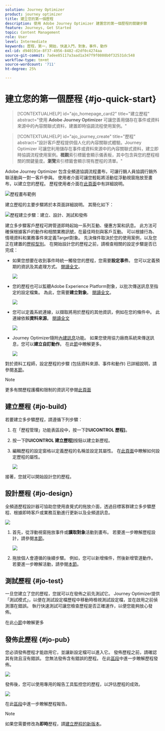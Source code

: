 ```yaml
---
solution: Journey Optimizer
product: journey optimizer
title: 建立您的第一個歷程
description: 使用 Adobe Journey Optimizer 建置您的第一個歷程的關鍵步驟
feature: Journeys, Get Started
topic: Content Management
role: User
level: Intermediate
keywords: 歷程，第一，開始，快速入門，對象，事件，動作
exl-id: d940191e-8f37-4956-8482-d2df0c4274aa
source-git-commit: 7adee85117a3aad1a347f9f0808b0f32531dc548
workflow-type: tm+mt
source-wordcount: '711'
ht-degree: 25%

---
```


# 建立您的第一個歷程 {#jo-quick-start}

>[!CONTEXTUALHELP]
>id="ajo_homepage_card2"
>title="建立歷程"
>abstract="使用 **Adobe Journey Optimizer** 可讓您善用儲存在事件或資料來源中的內容關聯式資料，建置即時協調流程使用案例。"

>[!CONTEXTUALHELP]
>id="ajo_journey_create"
>title="歷程"
>abstract="設計客戶歷程提供個人化的內容關聯式體驗。Journey Optimizer 可讓您利用儲存在事件或資料來源中的內容關聯式資料，建立即時協調流程使用案例。**概觀&#x200B;**&#x200B;索引標籤會顯示儀表板，其中包含與您的歷程相關的關鍵量度。**瀏覽&#x200B;**&#x200B;索引標籤會顯示現有歷程的清單。"

Adobe Journey Optimizer 包含全頻道協調流程畫布，可讓行銷人員協調行銷外聯活動與一對一客戶參與。 使用者介面可讓您輕鬆將活動從浮動視窗拖放至畫布，以建立您的歷程。 歷程使用者介面在[此頁面](journey-ui.md)中有詳細說明。

![歷程畫布範例](assets/journey38.png)


建立歷程的主要步驟將於本頁面詳細說明。 其簡化如下：

![歷程建立步驟：建立、設計、測試和發佈](assets/journey-creation-process.png)


建立多步驟客戶歷程可跨管道即時起始一系列互動、優惠方案和訊息。 此方法可確保根據客戶的動作和相關業務訊號，在最佳時刻與客戶互動。 可以根據行為、情境資料和業務事件來定義Target對象。 先決條件取決於您的使用案例，以及您正在建置的[歷程型別](entry-management.md#types-of-journeys)。 在開始設計您的歷程之前，請檢查相關的設定步驟是否已完成：

* 如果您想要在收到事件時統一觸發您的歷程，您需要&#x200B;**設定事件**。 您可以定義預期的資訊及其處理方式。 [閱讀全文](../event/about-events.md)。

  ![](assets/jo-event7bis.png)

* 您的歷程也可以監聽Adobe Experience Platform對象，以批次傳送訊息至指定的設定檔集。 為此，您需要&#x200B;**建立對象**。 [閱讀全文](../audience/about-audiences.md)。

  ![](assets/segment2.png)

* 您可以定義系統連線，以擷取將用於歷程的其他資訊，例如在您的條件中。 此連線依賴&#x200B;**資料來源**。 [閱讀全文](../datasource/about-data-sources.md)

  ![](assets/jo-datasource.png)

* Journey Optimizer隨附[內建訊息](../building-journeys/journeys-message.md)功能。 如果您使用協力廠商系統來傳送訊息，您可以&#x200B;**建立自訂動作**。 在此[節](../action/action.md)中瞭解更多。

  ![](assets/custom2.png)


對於資料工程師，設定歷程的步驟 (包括資料來源、事件和動作) 已詳細說明，請參閱[本節](../configuration/about-data-sources-events-actions.md)。


>[!NOTE]
>
>更多有關歷程護欄和限制的資訊可參閱[此頁面](../start/guardrails.md)

## 建立歷程 {#jo-build}

若要建立多步驟歷程，請遵循下列步驟：

1. 在「歷程管理」功能表區段中，按一下&#x200B;**[!UICONTROL 歷程]**。

1. 按一下&#x200B;**[!UICONTROL 建立歷程]**&#x200B;按鈕以建立新歷程。

1. 編輯歷程的設定窗格以定義歷程的名稱並設定其屬性。 在[此頁面](journey-properties.md)中瞭解如何設定歷程的屬性。

   ![](assets/jo-properties.png)

接著，您就可以開始設計您的歷程。

## 設計歷程 {#jo-design}

全頻道歷程設計器可協助您使用直覺式的拖放介面，透過目標客群建立多步驟歷程、根據即時客戶或業務互動進行更新以及全頻道訊息。

![](assets/journey38.png)

1. 首先，從浮動視窗拖放事件或&#x200B;**讀取對象**&#x200B;活動到畫布。 若要進一步瞭解歷程設計，請參閱[本節](using-the-journey-designer.md)。

   ![](assets/read-segment.png)

1. 拖放個人會遵循的後續步驟。 例如，您可以新增條件，然後新增管道動作。 若要進一步瞭解活動，請參閱[本節](about-journey-activities.md)。

## 測試歷程 {#jo-test}

一旦您建立了您的歷程，您就可以在發佈之前先測試它。 Journey Optimizer提供「測試模式」，以便在測試設定檔歷程中移動時檢視測試設定檔，並在啟用之前偵測潛在錯誤。 執行快速測試可讓您檢查歷程是否正確運作，以便您能夠放心發佈。

在此[小節](testing-the-journey.md)中瞭解更多

## 發佈此歷程 {#jo-pub}

您必須發佈歷程才能啟用它，並讓新設定檔可以進入它。 發佈歷程之前，請確認其有效且沒有錯誤。 您無法發佈含有錯誤的歷程。 在此[區段](publishing-the-journey.md)中進一步瞭解歷程發佈。

![](assets/jo-journeyuc2_32bis.png)

發佈後，您可以使用專用的報告工具監控您的歷程，以評估歷程的成效。

![](assets/jo-dynamic_report_journey_12.png)

在此[區段](../reports/live-report.md)中進一步瞭解歷程報告。

>[!NOTE]
>
>如果您需要修改為&#x200B;**即時**&#x200B;歷程，請[建立歷程的新版本](journey-ui.md#journey-versions)。
